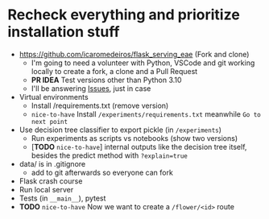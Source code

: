 # Recheck everything and prioritize installation stuff

- https://github.com/icaromedeiros/flask_serving_eae (Fork and clone)
  - I'm going to need a volunteer with Python, VSCode and git working locally to create a fork, a clone and a Pull Request
  - **PR IDEA** Test versions other than Python 3.10
  - I'll be answering [Issues](https://github.com/icaromedeiros/flask_serving_eae/issues), just in case
- Virtual environments
  - Install /requirements.txt (remove version)
  - `nice-to-have` Install `/experiments/requirements.txt` meanwhile `Go to next point`
- Use decision tree classifier to export pickle (in `/experiments`)
  - Run experiments as scripts vs notebooks (show two versions)
  - [**TODO** `nice-to-have`] internal outputs like the decision tree itself,
    besides the predict method with `?explain=true`
- data/ is in .gitignore
  - add to git afterwards so everyone can fork
- Flask crash course
- Run local server
- Tests (in `__main__`), pytest
- **TODO** `nice-to-have` Now we want to create a `/flower/<id>` route